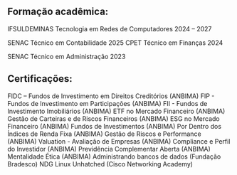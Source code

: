 Formação acadêmica: 
----------------------------------------------------------------------------------------------------------------------------------

IFSULDEMINAS Tecnologia em Redes de Computadores 2024 – 2027

SENAC Técnico em Contabilidade 2025
CPET Técnico em Finanças 2024 

SENAC Técnico em Administração 2023

Certificações:
----------------------------------------------------------------------------------------------------------------------------------

FIDC – Fundos de Investimento em Direitos Creditórios (ANBIMA)
FIP - Fundos de Investimento em Participações (ANBIMA)
FII - Fundos de Investimento Imobiliários (ANBIMA)
ETF no Mercado Financeiro (ANBIMA)
Gestão de Carteiras e de Riscos Financeiros (ANBIMA)
ESG no Mercado Financeiro (ANBIMA)
Fundos de Investimentos (ANBIMA)
Por Dentro dos Índices de Renda Fixa (ANBIMA)
Gestão de Riscos e Performance (ANBIMA)
Valuation - Avaliação de Empresas (ANBIMA)
Compliance e Perfil do Investidor (ANBIMA)
Previdência Complementar Aberta (ANBIMA)
Mentalidade Ética (ANBIMA)
Administrando bancos de dados (Fundação Bradesco)
NDG Linux Unhatched (Cisco Networking Academy)

<!--
-->
